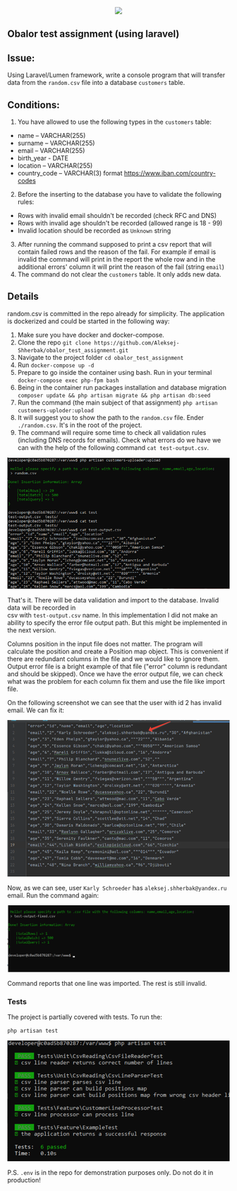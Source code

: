 <p align="center"><a href="https://laravel.com" target="_blank"><img src="https://raw.githubusercontent.com/laravel/art/master/logo-lockup/5%20SVG/2%20CMYK/1%20Full%20Color/laravel-logolockup-cmyk-red.svg" width="400"></a></p>

## Obalor test assignment (using laravel)

## Issue:
Using Laravel/Lumen framework, write a console program that will transfer data from the `random.csv` file into a database `customers` table. 

## Conditions:
1. You have allowed to use the following types in the `customers` table:
* name – VARCHAR(255)
* surname – VARCHAR(255)
* email – VARCHAR(255)
* birth_year - DATE
* location – VARCHAR(255)
* country_code – VARCHAR(3) format https://www.iban.com/country-codes
2. Before the inserting to the database you have to validate the following rules:
* Rows with invalid email shouldn't be recorded (check RFC and DNS)
* Rows with invalid age shouldn't be recorded  (allowed range is 18 - 99)
* Invalid location should be recorded as `Unknown` string
3. After running the command supposed to print a csv report that will contain failed rows and the reason of the fail. For example if email is invalid the command will print in the report the whole row and in the additional errors' column it will print the reason of the fail (string `email`) 
4. The command do not clear the `customers` table. It only adds new data. 

## Details

random.csv is committed in the repo already for simplicity. The application is dockerized and
could be started in the following way:

1) Make sure you have docker and docker-compose.
2) Clone the repo `git clone https://github.com/Aleksej-Shherbak/obalor_test_assignment.git`
3) Navigate to the project folder  `cd obalor_test_assignment` 
4) Run `docker-compose up -d`
5) Prepare to go inside the container using bash. Run in your terminal `docker-compose exec php-fpm bash`
6) Being in the container run packages installation and database migration `composer update && php artisan migrate && php artisan db:seed`
7) Run the command (the main subject of that assignment) `php artisan customers-uploder:upload`
8) It will suggest you to show the path to the `random.csv` file. Ender `./random.csv`. It's in the root of the project.
9) The command will require some time to check all validation rules (including DNS records for emails). Check what errors do we have we can with the help of the following command `cat test-output.csv`.

![example png](readme_images/readme.png)

That's it. There will be data validation and import to the database. Invalid data will be recorded in  
csv with `test-output.csv` name. In this implementation I did not make an ability to specify the error file 
output path. But this might be implemented in the next version.  

Columns position in the input file does not matter. The program will calculate the position and create a
Position map object.
This is convenient if there are redundant columns in the file and we would like to ignore them. Output error file 
is a bright example of that file ("error" column is redundant and should be skipped). Once we have the error output file,
we can check what was the problem for each column fix them and use the file like import file.

On the following screenshot we can see that the user with id 2 has invalid email.
We can fix it:

![fixed_output_file_screen png](readme_images/fixed_output_file_screen.png)

Now, as we can see, user `Karly Schroeder` has `aleksej.shherbak@yandex.ru` email. Run the command again:

![tests result_from_error_file](readme_images/result_from_error_file.png)

Command reports that one line was imported. The rest is still invalid.

### Tests

The project is partially covered with tests. To run the:

```bash
php artisan test 
```

![tests png](readme_images/tests.png)

P.S. `.env` is in the repo for demonstration purposes only. Do not do it in production!
